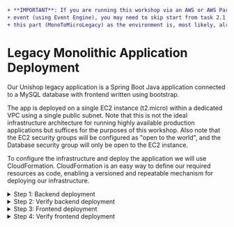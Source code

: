 ```diff
+ **IMPORTANT**: If you are running this workshop via an AWS or AWS Partner managed 
+ event (using Event Engine), you may need to skip start from task 2.1 in 
+ this part (MonoToMicroLegacy) as the environment is, most likely, already deployed.
```

# Legacy Monolithic Application Deployment
Our Unishop legacy application is a Spring Boot Java application connected to a MySQL database with frontend written
using bootstrap.

The app is deployed on a single EC2 instance (t2.micro) within a dedicated VPC using a single public subnet. Note
that this is not the ideal infrastructure architecture for running highly available production applications but
suffices for the purposes of this workshop. Also note that the EC2 security groups will be configured
as "open to the world", and the Database security group will only be open to the EC2 instance.

To configure the infrastructure and deploy the application we will use CloudFormation. CloudFormation is an easy way to
define our required resources as code, enabling a versioned and repeatable mechanism for deploying our infrastructure.

<details>
<summary>	
Step 1: Backend deployment
</summary>
<br>

**IMPORTANT:** If you are running this workshop via an AWS or AWS Partner managed event, the enviroment might be already deployed for you. Check that with your event host. If confirmed, in such case skip to the Step 2 below, because the back-end has been to be deployed already.
	
**1.1** Download the CloudFormation template from [here](../MonoToMicroAssets/MonoToMicroCF.template) to your local machine.
```diff
Save file name: MonoToMicroCF.template
```

**1.2** Log into your AWS console. 

**1.3** Navigate to CloudFormation.  
<br>
![](../MonoToMicroAssets/assets1024/CloudFormationStep1.png)

**1.4** Click **Create stack** to start the process.  
<br>
![](../MonoToMicroAssets/assets1024/CloudFormationStep2.png)

**1.5** Select **Upload a template file** and **Choose file** to upload the file that you've downloaded in step 1.1. Finally, click **Next** 
<br>
![](../MonoToMicroAssets/assets1024/CloudFormationStep3.png) 

**1.6** Enter a name for the stack
```diff
Stack Name: MonoToMicro
```

![](../MonoToMicroAssets/assets1024/CloudFormationStep4.png)  

**1.7** Click **Next** to skip the stack configuration options, as we will use defaults in this section.  
<br>
![](../MonoToMicroAssets/assets1024/CloudFormationStep5.png)

**1.8** Review the details for creating the stack, tick the **I acknowledge that AWS CloudFormation might create IAM resources** box and click **Create Stack**.  
<br>
![](../MonoToMicroAssets/assets1024/CloudFormationStep6.png)

**1.9** The CloudFormation stack creation process will take up to 30 minutes to complete. The VPC resources will be
created fairly quickly. The database and EC2 resources will be created next while code will be cloned and build process will be initiated (which will take the majority of the time).
While the resources are being created, you will see the following screen and events depicted below. If you are having
issues, call a workshop instructor to help you troubleshoot.  
<br>
![](../MonoToMicroAssets/assets1024/CloudFormationStep7.png)

**1.10** Once the stack creation process completes, you should see the following **CREATE_COMPLETE** message.  
<br>
![](../MonoToMicroAssets/assets1024/CloudFormationStep8.png)

```diff
- NOTE: You need to wait for the CloudFormation deployment to complete before you 
- progress to the next step!
```

</details>

<details>
<summary>	
Step 2: Verify backend deployment
</summary>
<br> 

```diff
- NOTE: Make sure CloudFormation deployment is finished and you see the "CREATE_COMPLETE" message.
```

**2.1** Visit the [CloudFormation home page](https://console.aws.amazon.com/cloudformation/home) and click on the name of the stack corresponding to your deployment. Click on the Outputs tab and copy the PublicDns value. This is the DNS name for the EC2 instance that is running our **Unishop** application. We will use that DNS name for accessing the application and later for hooking it up with API Gateway.

![](../MonoToMicroAssets/assets1024/CloudFormationStep9.png)

**2.2** To access the Unishop application, use the copied URL from step 2.1 (e.g. http://ec2-XXX-XXX-XXX-XXX.compute-1.amazonaws.com/unicorns) into your browser or via curl at the command line. You should see a response similar to the below image.

```diff
- NOTE: Use HTTP (not HTTPS) for this GET call and don't forget to add /unicorns at the end of the copied URL
```

![](../MonoToMicroAssets/assets1024/CloudFormationStep10.png)
Now that we have the backend (java spring boot application) deployed, let's deploy the frontend using S3 static website hosting  

</details>

<details>
<summary> 
Step 3: Frontend deployment
</summary>
<br> 

For the frontend we will use S3 static web hosting. It is a simple yet powerful hosting solution which auto-scale and meet growing needs automatically.  

**3.1** The UI code has been synced and pushed to S3 bucket as part of the build process. Navigate to S3 and find the bucket named **unishop-ui-xxxxx** (where xxxxx is a random number generated by the build process)  

**3.2** Click the **properties** tab, select the **Static website hosting** option.
<br>
![](../MonoToMicroAssets/assets1024/S3StaticSite16.png)  

**3.3** Select the **Use this bucket to host a website**. Use **index.html** and **error.html** as the index and error documents. Press **save**. 
```diff
Tick: "Use this bucket to host a web site"
Index document: index.html
Error document: error.html
```
![](../MonoToMicroAssets/assets1024/S3StaticSite17.png)  
<br>
**3.4** Once saved you should see purple tick highlighted on the **Static website hosting**. 
<br>
![](../MonoToMicroAssets/assets1024/S3StaticSite18.png)  
<br>
</details>

<details>
<summary> 
Step 4: Verify frontend deployment
</summary>
<br> 

**4.1** Navigate to **Static website hosting** and click the endpoint URL.  
<br>
![](../MonoToMicroAssets/assets1024/S3StaticSite19.png)  

**4.2** You should see the Unishop landing page, but, unless you are extreamly lucky, you won't see unicorns loading. The reason for that is that the monolithic legacy API's endpoint is not configured properly. We will need to download config.json file from S3, change the URL within, and reload it to S3.
![](../MonoToMicroAssets/assets1024/NoUnicorns.png)  

**4.3** Download the config.json file from the **unishop-ui-xxxxx** to your local machine. 
```diff
Save file name: config.json
```
**4.4** Open the newly downloaded config.json file and replace the host URL with the one you copied on step **2.1** above (this will allow the UI to connect to the correct backend URL).  
```diff
- NOTE: Use the copied ULR without the /unicorns
- NOTE: Make sure you are using HTTP (not HTTPS)
- NOTE: Make sure there is no forward slash at the end of the URL
```
![](../MonoToMicroAssets/assets1024/S3StaticSite10.png)

**4.5** Upload config.json back to your S3 static website, make sure you grant public access to the file. 
Once uploaded, you can refresh your browser and you should see content served from the new URL  
  
```diff
- NOTE: Make sure you grant public access to the file
```
![](../MonoToMicroAssets/assets1024/S3fileuploadGrantAccess.png)

```diff
- Note: you first need to register and then login in order to add Unicorns to your basket.  
```
![](../MonoToMicroAssets/assets1024/S3StaticSite20.png)  

Open the Developer Console of your browser, and check the outputs.

**4.6** Play with the application.

1. Register yourself into the application. You just need to provide an e-mail, and at this point to simplify our interactions it doesn't need to be a valid one. However, **be sure of taking note of it**. We are going to need it later.
2. Check the output at your browser's developer console. You will get something like `{uuid: "f031e124-f75a-4112-1234-78abbcc9d070", email: "<provided email>} "User Signed Up"`. Take note of this UUID as this is going to identify this user and it's basket.
3. Log in into the application. You just need to provide the registered email. Check that the message `[] "Got the cart"` will appear in console.
4. Add/remove items to your shopping cart. Check the outputs at the browser's console.

</details>




